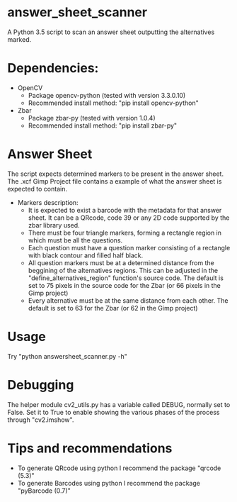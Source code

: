 # answer_sheet_scanner
A Python 3.5 script to scan an answer sheet outputting the alternatives marked.

# Dependencies:
 - OpenCV
   - Package opencv-python (tested with version 3.3.0.10)
   - Recommended install method: "pip install opencv-python"
 - Zbar
   - Package zbar-py (tested with version 1.0.4)
   - Recommended install method: "pip install zbar-py"
 
# Answer Sheet
  The script expects determined markers to be present in the answer sheet. The .xcf Gimp Project file contains a example of what the answer sheet is expected to contain.
 - Markers description:
   - It is expected to exist a barcode with the metadata for that answer sheet. It can be a QRcode, code 39 or any 2D code supported by the zbar library used.
   - There must be four triangle markers, forming a rectangle region in which must be all the questions.
   - Each question must have a question marker consisting of a rectangle with black contour and filled half black.
   - All question markers must be at a determined distance from the beggining of the alternatives regions. This can be adjusted in the "define_alternatives_region" function's source code. The default is set to 75 pixels in the source code for the Zbar (or 66 pixels in the Gimp project)
   - Every alternative must be at the same distance from each other. The default is set to 63 for the Zbar (or 62 in the Gimp project)

# Usage
  Try "python answersheet_scanner.py -h"
  
# Debugging
  The helper module cv2_utils.py has a variable called DEBUG, normally set to False. Set it to True to enable showing the various phases of the process through "cv2.imshow".

# Tips and recommendations
 - To generate QRcode using python I recommend the package "qrcode (5.3)"
 - To generate Barcodes using python I recommend the package "pyBarcode (0.7)"
